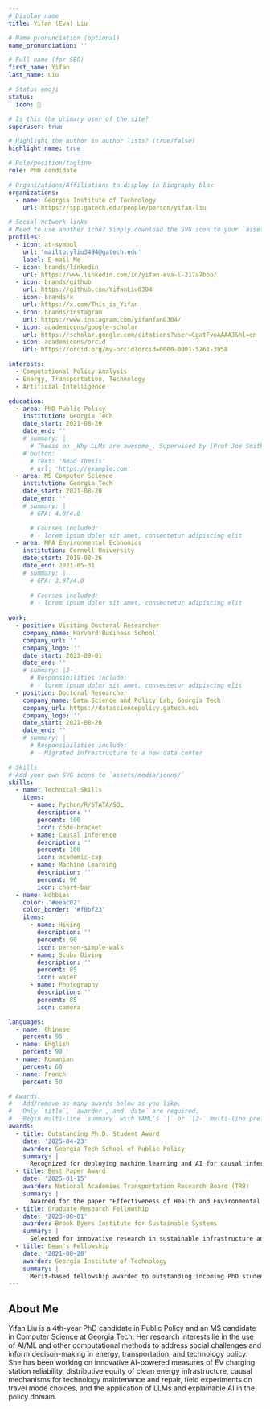 ```yaml
---
# Display name
title: Yifan (Eva) Liu

# Name pronunciation (optional)
name_pronunciation: ''

# Full name (for SEO)
first_name: Yifan
last_name: Liu

# Status emoji
status:
  icon: 🍃

# Is this the primary user of the site?
superuser: true

# Highlight the author in author lists? (true/false)
highlight_name: true

# Role/position/tagline
role: PhD candidate

# Organizations/Affiliations to display in Biography blox
organizations:
  - name: Georgia Institute of Technology
    url: https://spp.gatech.edu/people/person/yifan-liu

# Social network links
# Need to use another icon? Simply download the SVG icon to your `assets/media/icons/` folder.
profiles:
  - icon: at-symbol
    url: 'mailto:yliu3494@gatech.edu'
    label: E-mail Me
  - icon: brands/linkedin
    url: https://www.linkedin.com/in/yifan-eva-l-217a7bbb/
  - icon: brands/github
    url: https://github.com/YifanLiu0304
  - icon: brands/x
    url: https://x.com/This_is_Yifan
  - icon: brands/instagram
    url: https://www.instagram.com/yifanfan0304/
  - icon: academicons/google-scholar
    url: https://scholar.google.com/citations?user=CgatFvoAAAAJ&hl=en
  - icon: academicons/orcid
    url: https://orcid.org/my-orcid?orcid=0000-0001-5261-3958

interests:
  - Computational Policy Analysis
  - Energy, Transportation, Technology
  - Artificial Intelligence

education:
  - area: PhD Public Policy
    institution: Georgia Tech
    date_start: 2021-08-20
    date_end: ''
    # summary: |
      # Thesis on _Why LLMs are awesome_. Supervised by [Prof Joe Smith](https://example.com). Presented papers at 5 IEEE conferences with the contributions being published in 2 Springer journals.
    # button:
      # text: 'Read Thesis'
      # url: 'https://example.com'
  - area: MS Computer Science
    institution: Georgia Tech
    date_start: 2021-08-20
    date_end: ''
    # summary: |
      # GPA: 4.0/4.0

      # Courses included:
      # - lorem ipsum dolor sit amet, consectetur adipiscing elit
  - area: MPA Environmental Economics
    institution: Cornell University
    date_start: 2019-08-26
    date_end: 2021-05-31
    # summary: |
      # GPA: 3.97/4.0
      
      # Courses included:
      # - lorem ipsum dolor sit amet, consectetur adipiscing elit
    
work:
  - position: Visiting Doctoral Researcher
    company_name: Harvard Business School
    company_url: ''
    company_logo: ''
    date_start: 2023-09-01
    date_end: ''
    # summary: |2-
      # Responsibilities include:
      # - lorem ipsum dolor sit amet, consectetur adipiscing elit
  - position: Doctoral Researcher
    company_name: Data Science and Policy Lab, Georgia Tech
    company_url: https://datasciencepolicy.gatech.edu
    company_logo: ''
    date_start: 2021-08-20
    date_end: ''
    # summary: |
      # Responsibilities include:
      # - Migrated infrastructure to a new data center

# Skills
# Add your own SVG icons to `assets/media/icons/`
skills:
  - name: Technical Skills
    items:
      - name: Python/R/STATA/SQL
        description: ''
        percent: 100
        icon: code-bracket
      - name: Causal Inference
        description: ''
        percent: 100
        icon: academic-cap
      - name: Machine Learning
        description: ''
        percent: 90
        icon: chart-bar
  - name: Hobbies
    color: '#eeac02'
    color_border: '#f0bf23'
    items:
      - name: Hiking
        description: ''
        percent: 90
        icon: person-simple-walk
      - name: Scuba Diving
        description: ''
        percent: 85
        icon: water
      - name: Photography
        description: ''
        percent: 85
        icon: camera

languages:
  - name: Chinese
    percent: 95
  - name: English
    percent: 90
  - name: Romanian
    percent: 60
  - name: French
    percent: 50

# Awards.
#   Add/remove as many awards below as you like.
#   Only `title`, `awarder`, and `date` are required.
#   Begin multi-line `summary` with YAML's `|` or `|2-` multi-line prefix and indent 2 spaces below.
awards:
  - title: Outstanding Ph.D. Student Award
    date: '2025-04-23'
    awarder: Georgia Tech School of Public Policy
    summary: |
      Recognized for deploying machine learning and AI for causal inference and prediction in energy and environmental policy analysis.
  - title: Best Paper Award
    date: '2025-01-15'
    awarder: National Academies Transportation Research Board (TRB)
    summary: |
      Awarded for the paper "Effectiveness of Health and Environmental Provision to Promote Sustainable Travel Modes" at the TRB conference in Washington, D.C.
  - title: Graduate Research Fellowship
    date: '2023-08-01'
    awarder: Brook Byers Institute for Sustainable Systems
    summary: |
      Selected for innovative research in sustainable infrastructure and policy analysis using computational methods.
  - title: Dean's Fellowship
    date: '2021-08-20'
    awarder: Georgia Institute of Technology
    summary: |
      Merit-based fellowship awarded to outstanding incoming PhD students in Public Policy.
---
```


## About Me

Yifan Liu is a 4th-year PhD candidate in Public Policy and an MS candidate in Computer Science at Georgia Tech. Her research interests lie in the use of AI/ML and other computational methods to address social challenges and inform decison-making in energy, transportation, and technology policy. She has been working on innovative AI-powered measures of EV charging station reliability, distributive equity of clean energy infrastructure, causal mechanisms for technology maintenance and repair, field experiments on travel mode choices, and the application of LLMs and explainable AI in the policy domain.
